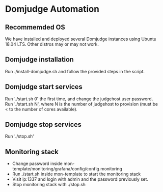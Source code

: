 # Domjudge Automation

## Recommemded OS
We have installed and deployed several Domjudge instances using Ubuntu 18.04 LTS. Other distros may or may not work. 

## Domjudge installation
Run ./install-domjudge.sh and follow the provided steps in the script.

## Domjudge start services
Run './start.sh 0' the first time, and change the judgehost user password.
Run './start.sh N', where N is the number of judgehost to provision (must be < to the number of cores available).
 
## Domjudge stop services
Run './stop.sh'

## Monitoring stack

* Change password inside mon-template/monitoring/grafana/config/config.monitoring
* Run ./start.sh inside mon-template to start the monitoring stack
* Visit ip:1337 and login with admin and the password previously set.
* Stop monitoring stack with ./stop.sh
